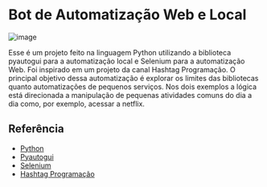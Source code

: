 
# Bot de Automatização Web e Local

![image](https://user-images.githubusercontent.com/92138212/211161667-0c4e4538-9f67-442e-946a-a12aee2f9ec3.png)

Esse é um projeto feito na linguagem Python
utilizando a biblioteca pyautogui para a automatização
local e Selenium para a automatização Web. Foi inspirado
em um projeto da canal Hashtag Programação. O principal objetivo
dessa automatização é explorar os limites das bibliotecas quanto 
automatizações de pequenos serviços. Nos dois exemplos a 
lógica está direcionada a manipulação de pequenas atividades
comuns do dia a dia como, por exemplo, acessar a netflix.


## Referência

 - [Python](https://docs.python.org/3/)
 - [Pyautogui](https://pyautogui.readthedocs.io/en/latest/)
 - [Selenium](https://selenium-python.readthedocs.io)
 - [Hashtag Programação](https://www.youtube.com/@HashtagProgramacao)

